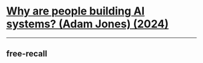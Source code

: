 # [Why are people building AI systems? (Adam Jones) (2024)](https://aisafetyfundamentals.com/blog/why-are-people-building-ai-systems/)

---
## free-recall